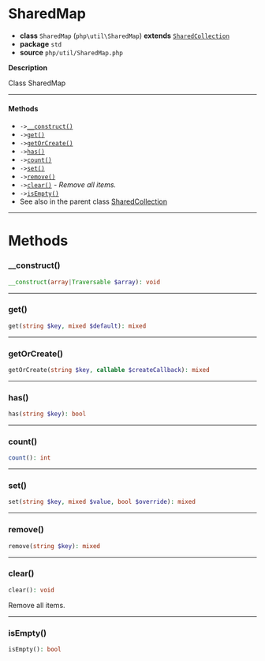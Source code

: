 # SharedMap

- **class** `SharedMap` (`php\util\SharedMap`) **extends** [`SharedCollection`](https://github.com/jphp-compiler/jphp/blob/master/jphp-runtime/api-docs/classes/php/util/SharedCollection.md)
- **package** `std`
- **source** `php/util/SharedMap.php`

**Description**

Class SharedMap

---

#### Methods

- `->`[`__construct()`](#method-__construct)
- `->`[`get()`](#method-get)
- `->`[`getOrCreate()`](#method-getorcreate)
- `->`[`has()`](#method-has)
- `->`[`count()`](#method-count)
- `->`[`set()`](#method-set)
- `->`[`remove()`](#method-remove)
- `->`[`clear()`](#method-clear) - _Remove all items._
- `->`[`isEmpty()`](#method-isempty)
- See also in the parent class [SharedCollection](https://github.com/jphp-compiler/jphp/blob/master/jphp-runtime/api-docs/classes/php/util/SharedCollection.md)

---
# Methods

<a name="method-__construct"></a>

### __construct()
```php
__construct(array|Traversable $array): void
```

---

<a name="method-get"></a>

### get()
```php
get(string $key, mixed $default): mixed
```

---

<a name="method-getorcreate"></a>

### getOrCreate()
```php
getOrCreate(string $key, callable $createCallback): mixed
```

---

<a name="method-has"></a>

### has()
```php
has(string $key): bool
```

---

<a name="method-count"></a>

### count()
```php
count(): int
```

---

<a name="method-set"></a>

### set()
```php
set(string $key, mixed $value, bool $override): mixed
```

---

<a name="method-remove"></a>

### remove()
```php
remove(string $key): mixed
```

---

<a name="method-clear"></a>

### clear()
```php
clear(): void
```
Remove all items.

---

<a name="method-isempty"></a>

### isEmpty()
```php
isEmpty(): bool
```